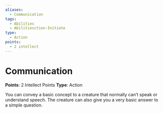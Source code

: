 ```yaml
---
aliases:
  - Communication
tags:
  - Abilities
  - Abilitiesction-Initiate
type:
  - Action
points:
  - 2 intellect
---
```


# Communication

**Points**: 2 Intellect Points
**Type**: Action

You can convey a basic concept to a creature that normally can’t speak or understand speech. The creature can also give you a very basic answer to a simple question.

